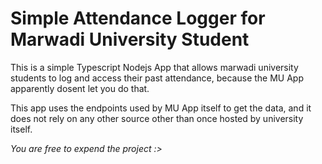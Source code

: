 # Simple Attendance Logger for Marwadi University Student

This is a simple Typescript Nodejs App that allows marwadi university students to log and access their past attendance, because the MU App apparently dosent let you do that.

This app uses the endpoints used by MU App itself to get the data, and it does not rely on any other source other than once hosted by university itself.

_You are free to expend the project :>_
